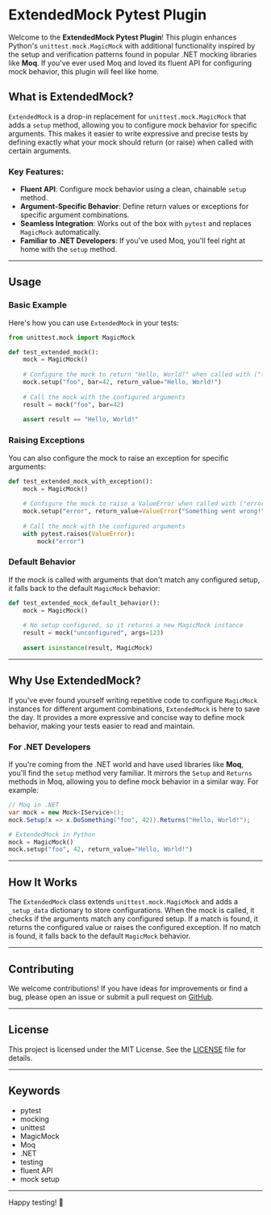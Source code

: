 # ExtendedMock Pytest Plugin

Welcome to the **ExtendedMock Pytest Plugin**! This plugin enhances Python's `unittest.mock.MagicMock` with additional functionality inspired by the setup and verification patterns found in popular .NET mocking libraries like **Moq**. If you've ever used Moq and loved its fluent API for configuring mock behavior, this plugin will feel like home.

## What is ExtendedMock?

`ExtendedMock` is a drop-in replacement for `unittest.mock.MagicMock` that adds a `setup` method, allowing you to configure mock behavior for specific arguments. This makes it easier to write expressive and precise tests by defining exactly what your mock should return (or raise) when called with certain arguments.

### Key Features:
- **Fluent API**: Configure mock behavior using a clean, chainable `setup` method.
- **Argument-Specific Behavior**: Define return values or exceptions for specific argument combinations.
- **Seamless Integration**: Works out of the box with `pytest` and replaces `MagicMock` automatically.
- **Familiar to .NET Developers**: If you've used Moq, you'll feel right at home with the `setup` method.

---

## Usage

### Basic Example

Here's how you can use `ExtendedMock` in your tests:

```python
from unittest.mock import MagicMock

def test_extended_mock():
    mock = MagicMock()
    
    # Configure the mock to return "Hello, World!" when called with ("foo", bar=42)
    mock.setup("foo", bar=42, return_value="Hello, World!")
    
    # Call the mock with the configured arguments
    result = mock("foo", bar=42)
    
    assert result == "Hello, World!"
```

### Raising Exceptions

You can also configure the mock to raise an exception for specific arguments:

```python
def test_extended_mock_with_exception():
    mock = MagicMock()
    
    # Configure the mock to raise a ValueError when called with ("error",)
    mock.setup("error", return_value=ValueError("Something went wrong!"))
    
    # Call the mock with the configured arguments
    with pytest.raises(ValueError):
        mock("error")
```

### Default Behavior

If the mock is called with arguments that don't match any configured setup, it falls back to the default `MagicMock` behavior:

```python
def test_extended_mock_default_behavior():
    mock = MagicMock()
    
    # No setup configured, so it returns a new MagicMock instance
    result = mock("unconfigured", args=123)
    
    assert isinstance(result, MagicMock)
```

---

## Why Use ExtendedMock?

If you've ever found yourself writing repetitive code to configure `MagicMock` instances for different argument combinations, `ExtendedMock` is here to save the day. It provides a more expressive and concise way to define mock behavior, making your tests easier to read and maintain.

### For .NET Developers

If you're coming from the .NET world and have used libraries like **Moq**, you'll find the `setup` method very familiar. It mirrors the `Setup` and `Returns` methods in Moq, allowing you to define mock behavior in a similar way. For example:

```csharp
// Moq in .NET
var mock = new Mock<IService>();
mock.Setup(x => x.DoSomething("foo", 42)).Returns("Hello, World!");
```

```python
# ExtendedMock in Python
mock = MagicMock()
mock.setup("foo", 42, return_value="Hello, World!")
```

---

## How It Works

The `ExtendedMock` class extends `unittest.mock.MagicMock` and adds a `_setup_data` dictionary to store configurations. When the mock is called, it checks if the arguments match any configured setup. If a match is found, it returns the configured value or raises the configured exception. If no match is found, it falls back to the default `MagicMock` behavior.

---

## Contributing

We welcome contributions! If you have ideas for improvements or find a bug, please open an issue or submit a pull request on [GitHub](https://github.com/yourusername/pytest-extendedmock).

---

## License

This project is licensed under the MIT License. See the [LICENSE](LICENSE) file for details.

---

## Keywords

- pytest
- mocking
- unittest
- MagicMock
- Moq
- .NET
- testing
- fluent API
- mock setup

---

Happy testing! 🚀
